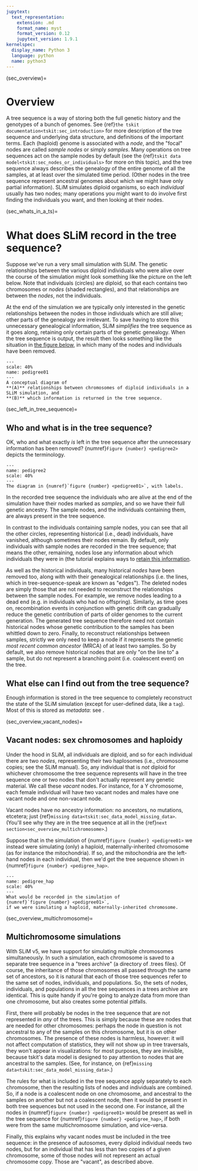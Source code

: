 ```yaml
---
jupytext:
  text_representation:
    extension: .md
    format_name: myst
    format_version: 0.12
    jupytext_version: 1.9.1
kernelspec:
  display_name: Python 3
  language: python
  name: python3
---
```


(sec_overview)=

# Overview

A tree sequence is a way of storing both the full genetic history and the genotypes
of a bunch of genomes.
See {ref}`the tskit documentation<tskit:sec_introduction>`
for more description of the tree sequence and underlying data structure,
and definitions of the important terms.
Each (haploid) genome is associated with a *node*,
and the "focal" nodes are called *sample nodes* or simply *samples*.
Many operations on tree sequences act on the sample nodes by default (see the
{ref}`tskit data model<tskit:sec_nodes_or_individuals>`
for more on this topic), and the tree sequence always describes the genealogy of the
entire genome of all the samples, at at least over the simulated time period.
(Other nodes in the tree sequence represent ancestral genomes
about which we might have only partial information).
SLiM simulates diploid organisms, so each *individual* usually has two nodes;
many operations you might want to do involve first finding the individuals you want,
and then looking at their nodes.

(sec_whats_in_a_ts)=

# What does SLiM record in the tree sequence?

Suppose we've run a very small simulation with SLiM. The genetic relationships between
the various diploid individuals who were alive over the course of the simulation might
look something like the picture on the left below. Note that individuals (circles) are
diploid, so that each contains two chromosomes or *nodes* (shaded rectangles),
and that relationships are between the *nodes*, not the individuals.

At the end of the simulation we are typically only interested in the genetic
relationships between the nodes in those individuals which are still alive;
other parts of the genealogy are irrelevant. To save having to store this unnecessary
genealogical information, SLiM *simplifies* the tree sequence as it goes along, retaining
only certain parts of the genetic genealogy. When the tree sequence is output, the result
then looks something like the situation in [the figure below](pedigree01), in which many of the nodes and
individuals have been removed.

```{figure} _static/pedigree01.png
---
scale: 40%
name: pedigree01
---
A conceptual diagram of
**(A)** relationships between chromosomes of diploid individuals in a SLiM simulation, and
**(B)** which information is returned in the tree sequence.
```

(sec_left_in_tree_sequence)=

## Who and what is in the tree sequence?

OK, who and what exactly *is* left in the tree sequence after the unnecessary
information has been removed?
{numref}`Figure {number} <pedigree2>` depicts the terminology.

```{figure} _static/pedigree2.png
---
name: pedigree2
scale: 40%
---
The diagram in {numref}`figure {number} <pedigree01>`, with labels.
```

In the recorded tree sequence the individuals who are alive at the end of the simulation
have their nodes marked as *samples*,
and so we have their full genetic ancestry.
The sample nodes,
and the individuals containing them, are always present in the tree sequence.

In contrast to the individuals containing sample nodes, you can see that all the other
circles, representing historical (i.e., dead) individuals, have vanished, although
sometimes their nodes remain. By default, only individuals with sample nodes are recorded
in the tree sequence; that means the other, remaining, nodes lose any information about
which individuals they were in (the tutorial explains ways to
[retain this information](sec_retaining_individuals).

As well as the historical individuals, many historical *nodes*  have been removed too,
along with with their genealogical relationships (i.e. the lines, which in
tree-sequence-speak are known as "edges"). The deleted nodes are simply those that are
not needed to reconstruct the relationships between the sample nodes. For example, we
remove nodes leading to a dead end (e.g. in individuals who had no offspring). Similarly,
as time goes on, recombination events in conjunction with genetic drift can gradually
reduce the genetic contribution of parts of older genomes to the current generation.
The generated tree sequence therefore need not contain historical nodes whose genetic
contribution to the samples has been whittled down to zero. Finally, to
reconstruct relationships between samples, strictly we only need to keep a node if it
represents the genetic *most recent common ancestor* (MRCA) of at least two samples. So
by default, we also remove historical nodes that are only "on the line to" a sample, but
do not represent a branching point (i.e. coalescent event) on the tree.


## What else can I find out from the tree sequence?

Enough information is stored in the tree sequence
to completely reconstruct the state of the SLiM simulation
(except for user-defined data, like a `tag`).
Most of this is stored as *metadata*: see [](sec_metadata).

(sec_overview_vacant_nodes)=

## Vacant nodes: sex chromosomes and haploidy

Under the hood in SLiM, all individuals are diploid,
and so for each individual there are two *nodes*,
representing their two haplosomes
(i.e., chromosome copies; see the SLiM manual).
So, any individual that is *not* diploid for whichever chromosome
the tree sequence represents will have in the tree sequence
one or two nodes that don't actually represent any genetic material.
We call these *vacant* nodes.
For instance, for a Y chromosome, each female individual will have
two vacant nodes and males have one vacant node and one non-vacant node.

Vacant nodes have no ancestry information:
no ancestors, no mutations, etcetera;
just {ref}`missing data<tskit:sec_data_model_missing_data>`.
(You'll see why they are in the tree sequence at all
in the {ref}`next section<sec_overview_multichromosome>`.)

Suppose that in the simulation of
{numref}`figure {number} <pedigree01>`
we instead were simulating (only) a haploid, maternally-inherited chromosome
(as for instance the mitochondria).
If so, and the mitochondria are the left-hand nodes in each individual,
then we'd get the tree sequence shown in 
{numref}`figure {number} <pedigree_hap>`.

```{figure} _static/pedigree_hap.png
---
name: pedigree_hap
scale: 40%
---
What would be recorded in the simulation of
{numref}`figure {number} <pedigree01>`,
if we were simulating a haploid, maternally-inherited chromosome.
```

(sec_overview_multichromosome)=

## Multichromosome simulations

With SLiM v5, we have support for simulating multiple chromosomes simultaneously.
In such a simulation,
each chromosome is saved to a separate tree sequence
in a "trees archive" (a directory of .trees files).
Of course, the inheritance of those chromosomes all passed through
the same set of ancestors, so it is natural that each of those tree sequences
refer to the same set of nodes, individuals, and populations.
So, the sets of nodes, individuals, and populations
in all the tree sequences in a trees archive are identical.
This is quite handy if you're going to analyze data from more than one chromosome,
but also creates some potential pitfalls.

First, there will probably be nodes in the tree sequence
that are not represented in *any* of the trees.
This is simply because these are nodes that are needed for other chromosomes:
perhaps the node in question is not ancestral to any of the samples
on this chromosome, but it is on other chromosomes.
The presence of these nodes is harmless, however: it will not affect
computation of statistics, they will not show up in tree traversals,
they won't appear in visualizations: for most purposes, they are invisible,
because tskit's data model is designed to pay attention to nodes that are
ancestral to the samples.
(See, for instance, on {ref}`missing data<tskit:sec_data_model_missing_data>`.)

The rules for what is included in the tree sequence
apply separately to each chromosome, then the resulting lists of nodes
and individuals are combined.
So, if a node is a coalescent node on one chromosome,
and ancestral to the samples on another but not a coalescent node,
then it would be present in both tree sequences
but not used in the second one.
For instance, all the nodes in 
{numref}`figure {number} <pedigree01>`
would be present as well in the tree sequence for 
{numref}`figure {number} <pedigree_hap>`,
if both were from the same multichromosome simulation,
and vice-versa.

Finally, this explains why vacant nodes must be included in the tree sequence:
in the presence of autosomes, every diploid individual needs two nodes,
but for an individual that has less than two copies of a given chromosome,
some of those nodes will not represent an actual chromosome copy.
Those are "vacant", as described above.
